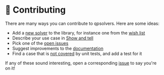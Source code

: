 # 👷 Contributing

There are many ways you can contribute to qpsolvers. Here are some ideas:

- Add a [new solver](https://scaron.info/doc/qpsolvers/developer-notes.html#adding-a-new-solver) to the library, for instance one from the [wish list](https://github.com/qpsolvers/qpsolvers/issues?q=is%3Aissue+is%3Aopen+label%3A%22new+solver%22)
- Describe your use case in [Show and tell](https://github.com/qpsolvers/qpsolvers/discussions/categories/show-and-tell)
- Pick one of the [open issues](https://github.com/qpsolvers/qpsolvers/issues?q=is%3Aissue+is%3Aopen)
- Suggest improvements to the [documentation](https://scaron.info/doc/qpsolvers/)
- Find a case that is [not covered](https://coveralls.io/github/qpsolvers/qpsolvers?branch=main) by unit tests, and add a test for it

If any of these sound interesting, open a corresponding [issue](https://github.com/qpsolvers/qpsolvers/issues) to say you're on it!

